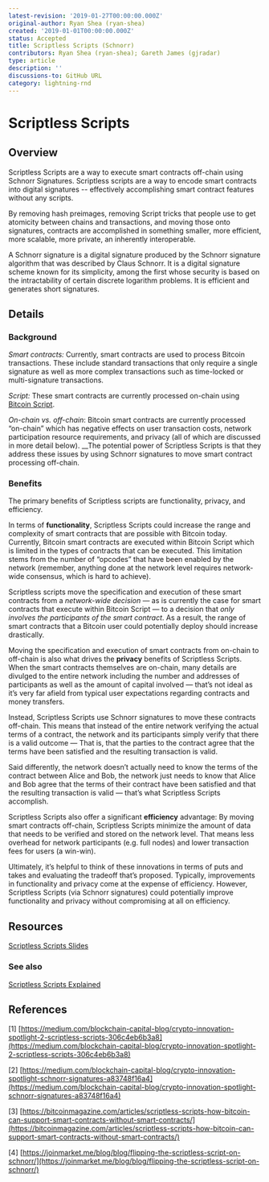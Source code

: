 ```yaml
---
latest-revision: '2019-01-27T00:00:00.000Z'
original-author: Ryan Shea (ryan-shea)
created: '2019-01-01T00:00:00.000Z'
status: Accepted
title: Scriptless Scripts (Schnorr)
contributors: Ryan Shea (ryan-shea); Gareth James (gjradar)
type: article
description: ''
discussions-to: GitHub URL
category: lightning-rnd
---
```


# Scriptless Scripts

## Overview

Scriptless Scripts are a way to execute smart contracts off-chain using Schnorr Signatures. Scriptless scripts are a way to encode smart contracts into digital signatures -- effectively accomplishing smart contract features without any scripts.

By removing hash preimages, removing Script tricks that people use to get atomicity between chains and transactions, and moving those onto signatures, contracts are accomplished in something smaller, more efficient, more scalable, more private, an inherently interoperable.

A Schnorr signature is a digital signature produced by the Schnorr signature algorithm that was described by Claus Schnorr. It is a digital signature scheme known for its simplicity, among the first whose security is based on the intractability of certain discrete logarithm problems. It is efficient and generates short signatures.

## Details

### Background

_Smart contracts:_ Currently, smart contracts are used to process Bitcoin transactions. These include standard transactions that only require a single signature as well as more complex transactions such as time-locked or multi-signature transactions.

_Script:_ These smart contracts are currently processed on-chain using [Bitcoin Script](https://en.bitcoin.it/wiki/Script).

_On-chain vs. off-chain_: Bitcoin smart contracts are currently processed “on-chain” which has negative effects on user transaction costs, network participation resource requirements, and privacy \(all of which are discussed in more detail below\). \_\_The potential power of Scriptless Scripts is that they address these issues by using Schnorr signatures to move smart contract processing off-chain.

### Benefits

The primary benefits of Scriptless scripts are functionality, privacy, and efficiency.

In terms of **functionality**, Scriptless Scripts could increase the range and complexity of smart contracts that are possible with Bitcoin today. Currently, Bitcoin smart contracts are executed within Bitcoin Script which is limited in the types of contracts that can be executed. This limitation stems from the number of “opcodes” that have been enabled by the network \(remember, anything done at the network level requires network-wide consensus, which is hard to achieve\).

Scriptless scripts move the specification and execution of these smart contracts from a _network-wide decision_ — as is currently the case for smart contracts that execute within Bitcoin Script — to a decision that _only involves the participants of the smart contract_. As a result, the range of smart contracts that a Bitcoin user could potentially deploy should increase drastically.

Moving the specification and execution of smart contracts from on-chain to off-chain is also what drives the **privacy** benefits of Scriptless Scripts. When the smart contracts themselves are on-chain, many details are divulged to the entire network including the number and addresses of participants as well as the amount of capital involved — that’s not ideal as it’s very far afield from typical user expectations regarding contracts and money transfers.

Instead, Scriptless Scripts use Schnorr signatures to move these contracts off-chain. This means that instead of the entire network verifying the actual terms of a contract, the network and its participants simply verify that there is a valid outcome — That is, that the parties to the contract agree that the terms have been satisfied and the resulting transaction is valid.

Said differently, the network doesn’t actually need to know the terms of the contract between Alice and Bob, the network just needs to know that Alice and Bob agree that the terms of their contract have been satisfied and that the resulting transaction is valid — that’s what Scriptless Scripts accomplish.

Scriptless Scripts also offer a significant **efficiency** advantage: By moving smart contracts off-chain, Scriptless Scripts minimize the amount of data that needs to be verified and stored on the network level. That means less overhead for network participants \(e.g. full nodes\) and lower transaction fees for users \(a win-win\).

Ultimately, it’s helpful to think of these innovations in terms of puts and takes and evaluating the tradeoff that’s proposed. Typically, improvements in functionality and privacy come at the expense of efficiency. However, Scriptless Scripts \(via Schnorr signatures\) could potentially improve functionality and privacy without compromising at all on efficiency.

## Resources

[Scriptless Scripts Slides](https://download.wpsoftware.net/bitcoin/wizardry/mw-slides/2017-05-milan-meetup/slides.pdf)

### See also

[Scriptless Scripts Explained](http://diyhpl.us/wiki/transcripts/layer2-summit/2018/scriptless-scripts/)

## References

\[1\] [https://medium.com/blockchain-capital-blog/crypto-innovation-spotlight-2-scriptless-scripts-306c4eb6b3a8](https://medium.com/blockchain-capital-blog/crypto-innovation-spotlight-2-scriptless-scripts-306c4eb6b3a8)

\[2\] [https://medium.com/blockchain-capital-blog/crypto-innovation-spotlight-schnorr-signatures-a83748f16a4](https://medium.com/blockchain-capital-blog/crypto-innovation-spotlight-schnorr-signatures-a83748f16a4)

\[3\] [https://bitcoinmagazine.com/articles/scriptless-scripts-how-bitcoin-can-support-smart-contracts-without-smart-contracts/](https://bitcoinmagazine.com/articles/scriptless-scripts-how-bitcoin-can-support-smart-contracts-without-smart-contracts/)

\[4\] [https://joinmarket.me/blog/blog/flipping-the-scriptless-script-on-schnorr/](https://joinmarket.me/blog/blog/flipping-the-scriptless-script-on-schnorr/)

